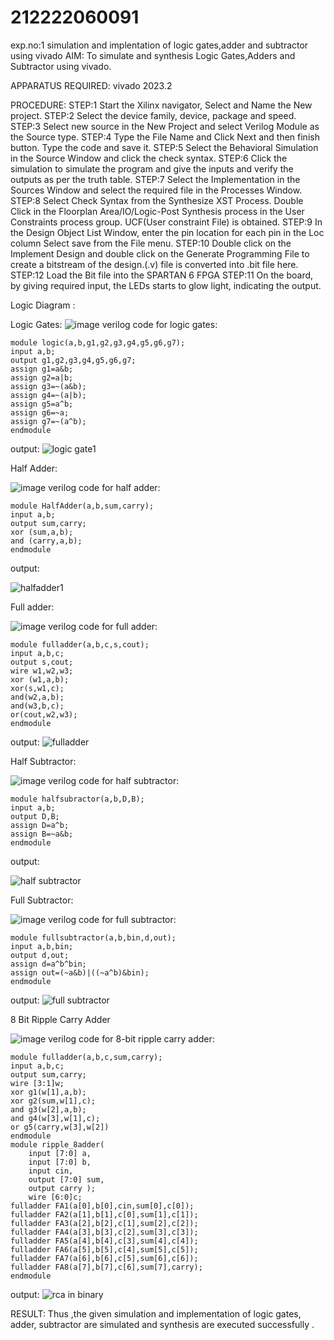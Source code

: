 # 212222060091
 exp.no:1 simulation and implentation of logic gates,adder and subtractor using vivado
AIM: To simulate and synthesis Logic Gates,Adders and Subtractor using vivado.

APPARATUS REQUIRED: vivado 2023.2

PROCEDURE: STEP:1 Start the Xilinx navigator, Select and Name the New project. STEP:2 Select the device family, device, package and speed. STEP:3 Select new source in the New Project and select Verilog Module as the Source type. STEP:4 Type the File Name and Click Next and then finish button. Type the code and save it. STEP:5 Select the Behavioral Simulation in the Source Window and click the check syntax. STEP:6 Click the simulation to simulate the program and give the inputs and verify the outputs as per the truth table. STEP:7 Select the Implementation in the Sources Window and select the required file in the Processes Window. STEP:8 Select Check Syntax from the Synthesize XST Process. Double Click in the Floorplan Area/IO/Logic-Post Synthesis process in the User Constraints process group. UCF(User constraint File) is obtained. STEP:9 In the Design Object List Window, enter the pin location for each pin in the Loc column Select save from the File menu. STEP:10 Double click on the Implement Design and double click on the Generate Programming File to create a bitstream of the design.(.v) file is converted into .bit file here. STEP:12 Load the Bit file into the SPARTAN 6 FPGA STEP:11 On the board, by giving required input, the LEDs starts to glow light, indicating the output.

Logic Diagram :

Logic Gates:
![image](https://github.com/navaneethans/VLSI-LAB-EXPERIMENTS/assets/6987778/ee17970c-3ac9-4603-881b-88e2825f41a4)
verilog code for logic gates:
```
module logic(a,b,g1,g2,g3,g4,g5,g6,g7);
input a,b;
output g1,g2,g3,g4,g5,g6,g7;
assign g1=a&b;
assign g2=a|b;
assign g3=~(a&b);
assign g4=~(a|b);
assign g5=a^b;
assign g6=~a;
assign g7=~(a^b);
endmodule
```
output:
![logic gate1](https://github.com/navaneethans/VLSI-LAB-EXP-1/assets/160314881/31b9493e-4ea5-4536-8465-cbd451482b9b)


Half Adder:

![image](https://github.com/navaneethans/VLSI-LAB-EXPERIMENTS/assets/6987778/0e1ecb96-0c25-4556-832b-aeeedfdfe7b9)
verilog code for half adder:
```
module HalfAdder(a,b,sum,carry);
input a,b;
output sum,carry;
xor (sum,a,b);
and (carry,a,b);
endmodule
```
output:

![halfadder1](https://github.com/navaneethans/VLSI-LAB-EXP-1/assets/160314881/1f5ed4b6-126c-4600-9157-423cfbe85971)

Full adder:

![image](https://github.com/navaneethans/VLSI-LAB-EXPERIMENTS/assets/6987778/9bb3964c-438f-469d-a3de-c1cca6f323fb)
verilog code for full adder:
```
module fulladder(a,b,c,s,cout);
input a,b,c;
output s,cout;
wire w1,w2,w3;
xor (w1,a,b);
xor(s,w1,c);
and(w2,a,b);
and(w3,b,c);
or(cout,w2,w3);
endmodule
```
output:
![fulladder](https://github.com/navaneethans/VLSI-LAB-EXP-1/assets/160314881/3a1dd7d0-bae9-40c0-9fb3-d54e6e001dc6)


Half Subtractor:

![image](https://github.com/navaneethans/VLSI-LAB-EXPERIMENTS/assets/6987778/731470b7-eb4e-49f8-8bb7-2994052a7184)
verilog code for half subtractor:
```
module halfsubractor(a,b,D,B);
input a,b;
output D,B;
assign D=a^b;
assign B=~a&b;
endmodule
```
output:

![half subtractor](https://github.com/navaneethans/VLSI-LAB-EXP-1/assets/160314881/3c2f7ad4-114a-4dbe-80fc-d6c59a3b3bfe)


Full Subtractor:

![image](https://github.com/navaneethans/VLSI-LAB-EXPERIMENTS/assets/6987778/d66f874b-c1f2-44b3-a035-7149b56430c1)
verilog code for full subtractor:
```
module fullsubtractor(a,b,bin,d,out);
input a,b,bin;
output d,out;
assign d=a^b^bin;
assign out=(~a&b)|((~a^b)&bin);
endmodule
```
output:
![full subtractor](https://github.com/navaneethans/VLSI-LAB-EXP-1/assets/160314881/b3753b37-d259-4dd3-987b-bec40abde39a)


8 Bit Ripple Carry Adder

![image](https://github.com/navaneethans/VLSI-LAB-EXPERIMENTS/assets/6987778/7385a408-40a5-4203-8050-b72818622d79)
verilog code for 8-bit ripple carry adder:
```
module fulladder(a,b,c,sum,carry);
input a,b,c;
output sum,carry;
wire [3:1]w;
xor g1(w[1],a,b);
xor g2(sum,w[1],c);
and g3(w[2],a,b);
and g4(w[3],w[1],c);
or g5(carry,w[3],w[2])
endmodule
module ripple_8adder(
    input [7:0] a,
    input [7:0] b,
    input cin,
    output [7:0] sum,
    output carry );
    wire [6:0]c;
fulladder FA1(a[0],b[0],cin,sum[0],c[0]);
fulladder FA2(a[1],b[1],c[0],sum[1],c[1]);
fulladder FA3(a[2],b[2],c[1],sum[2],c[2]);
fulladder FA4(a[3],b[3],c[2],sum[3],c[3]);
fulladder FA5(a[4],b[4],c[3],sum[4],c[4]);
fulladder FA6(a[5],b[5],c[4],sum[5],c[5]);
fulladder FA7(a[6],b[6],c[5],sum[6],c[6]);
fulladder FA8(a[7],b[7],c[6],sum[7],carry);
endmodule
```
output:
![rca in binary](https://github.com/navaneethans/VLSI-LAB-EXP-1/assets/160314881/34df6a45-a920-4405-9d01-94c5703b7094)



RESULT:
  Thus ,the given simulation and implementation of  logic gates, adder, subtractor are  simulated and synthesis are executed successfully .
